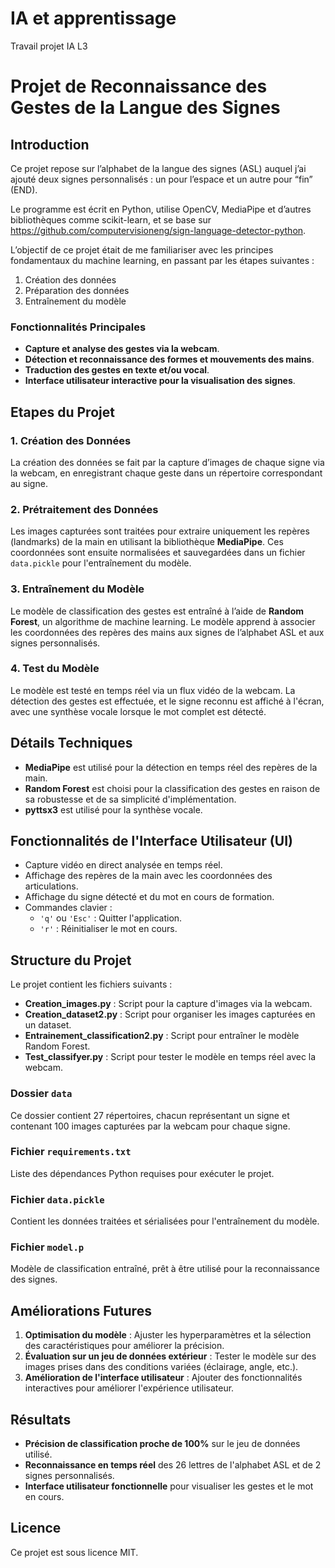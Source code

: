 # IA et apprentissage
 Travail projet IA L3

# Projet de Reconnaissance des Gestes de la Langue des Signes

## Introduction

Ce projet repose sur l’alphabet de la langue des signes (ASL) auquel j’ai ajouté deux signes personnalisés : un pour l’espace et un autre pour “fin” (END).

Le programme est écrit en Python, utilise OpenCV, MediaPipe et d’autres bibliothèques comme scikit-learn, et se base sur https://github.com/computervisioneng/sign-language-detector-python.

L’objectif de ce projet était de me familiariser avec les principes fondamentaux du machine learning, en passant par les étapes suivantes :

1. Création des données
2. Préparation des données
3. Entraînement du modèle

### Fonctionnalités Principales

- **Capture et analyse des gestes via la webcam**.
- **Détection et reconnaissance des formes et mouvements des mains**.
- **Traduction des gestes en texte et/ou vocal**.
- **Interface utilisateur interactive pour la visualisation des signes**.

## Etapes du Projet

### 1. Création des Données
La création des données se fait par la capture d’images de chaque signe via la webcam, en enregistrant chaque geste dans un répertoire correspondant au signe.

### 2. Prétraitement des Données
Les images capturées sont traitées pour extraire uniquement les repères (landmarks) de la main en utilisant la bibliothèque **MediaPipe**. Ces coordonnées sont ensuite normalisées et sauvegardées dans un fichier `data.pickle` pour l'entraînement du modèle.

### 3. Entraînement du Modèle
Le modèle de classification des gestes est entraîné à l’aide de **Random Forest**, un algorithme de machine learning. Le modèle apprend à associer les coordonnées des repères des mains aux signes de l’alphabet ASL et aux signes personnalisés.

### 4. Test du Modèle
Le modèle est testé en temps réel via un flux vidéo de la webcam. La détection des gestes est effectuée, et le signe reconnu est affiché à l'écran, avec une synthèse vocale lorsque le mot complet est détecté.

## Détails Techniques

- **MediaPipe** est utilisé pour la détection en temps réel des repères de la main.
- **Random Forest** est choisi pour la classification des gestes en raison de sa robustesse et de sa simplicité d'implémentation.
- **pyttsx3** est utilisé pour la synthèse vocale.

## Fonctionnalités de l'Interface Utilisateur (UI)

- Capture vidéo en direct analysée en temps réel.
- Affichage des repères de la main avec les coordonnées des articulations.
- Affichage du signe détecté et du mot en cours de formation.
- Commandes clavier :
  - `'q'` ou `'Esc'` : Quitter l'application.
  - `'r'` : Réinitialiser le mot en cours.

## Structure du Projet

Le projet contient les fichiers suivants :

- **Creation_images.py** : Script pour la capture d'images via la webcam.
- **Creation_dataset2.py** : Script pour organiser les images capturées en un dataset.
- **Entrainement_classification2.py** : Script pour entraîner le modèle Random Forest.
- **Test_classifyer.py** : Script pour tester le modèle en temps réel avec la webcam.

### Dossier `data`

Ce dossier contient 27 répertoires, chacun représentant un signe et contenant 100 images capturées par la webcam pour chaque signe.

### Fichier `requirements.txt`

Liste des dépendances Python requises pour exécuter le projet.

### Fichier `data.pickle`

Contient les données traitées et sérialisées pour l'entraînement du modèle.

### Fichier `model.p`

Modèle de classification entraîné, prêt à être utilisé pour la reconnaissance des signes.


## Améliorations Futures

1. **Optimisation du modèle** : Ajuster les hyperparamètres et la sélection des caractéristiques pour améliorer la précision.
2. **Évaluation sur un jeu de données extérieur** : Tester le modèle sur des images prises dans des conditions variées (éclairage, angle, etc.).
3. **Amélioration de l'interface utilisateur** : Ajouter des fonctionnalités interactives pour améliorer l'expérience utilisateur.

## Résultats

- **Précision de classification proche de 100%** sur le jeu de données utilisé.
- **Reconnaissance en temps réel** des 26 lettres de l'alphabet ASL et de 2 signes personnalisés.
- **Interface utilisateur fonctionnelle** pour visualiser les gestes et le mot en cours.

## Licence

Ce projet est sous licence MIT.


